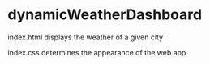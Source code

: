 # dynamicWeatherDashboard
index.html
displays the weather of a given city

index.css
determines the appearance of the web app
